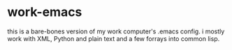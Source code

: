 work-emacs
==========

this is a bare-bones version of my work computer's .emacs config.  i mostly work with XML, Python and plain text and a few forrays into common lisp.
